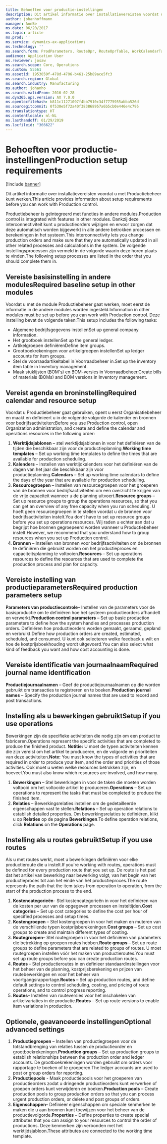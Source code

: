 ```yaml
---
title: Behoeften voor productie-instellingen
description: Dit artikel informatie over installatievereisten voordat u met Productiebeheer kunt werken.
author: johanhoffmann
manager: AnnBe
ms.date: 06/20/2017
ms.topic: article
ms.prod: ''
ms.service: dynamics-ax-applications
ms.technology: ''
ms.search.form: ProdParameters, RouteOpr, RouteOprTable, WorkCalendarTable, WorkTimeTable, WrkCtrTable
audience: Application User
ms.reviewer: josaw
ms.search.scope: Core, Operations
ms.custom: 55561
ms.assetid: 1953059f-478d-4706-b461-25b89ace5fc3
ms.search.region: Global
ms.search.industry: Manufacturing
ms.author: johanho
ms.search.validFrom: 2016-02-28
ms.dyn365.ops.version: AX 7.0.0
ms.openlocfilehash: b811c11271097f4bb7910c34f7775955abba526d
ms.sourcegitcommit: 0f530e5f72a40f383868957a6b5cb0e446e4c795
ms.translationtype: HT
ms.contentlocale: nl-NL
ms.lasthandoff: 01/29/2019
ms.locfileid: "366622"
---
```

# <a name="production-setup-requirements"></a><span data-ttu-id="a2881-103">Behoeften voor productie-instellingen</span><span class="sxs-lookup"><span data-stu-id="a2881-103">Production setup requirements</span></span>

[!include [banner](../includes/banner.md)]

<span data-ttu-id="a2881-104">Dit artikel informatie over installatievereisten voordat u met Productiebeheer kunt werken.</span><span class="sxs-lookup"><span data-stu-id="a2881-104">This article provides information about setup requirements before you can work with Production control.</span></span> 

<span data-ttu-id="a2881-105">Productiebeheer is geïntegreerd met functies in andere modules.</span><span class="sxs-lookup"><span data-stu-id="a2881-105">Production control is integrated with features in other modules.</span></span> <span data-ttu-id="a2881-106">Dankzij deze interconnectiviteit kunt u productieorders wijzigen en ervoor zorgen dat deze automatisch worden bijgewerkt in alle andere betrokken processen en berekeningen in het systeem.</span><span class="sxs-lookup"><span data-stu-id="a2881-106">This interconnectivity lets you change production orders and make sure that they are automatically updated in all other related processes and calculations in the system.</span></span> <span data-ttu-id="a2881-107">De volgende instellingsprocessen zijn vermeld in de volgorde waarin deze horen plaats te vinden.</span><span class="sxs-lookup"><span data-stu-id="a2881-107">The following setup processes are listed in the order that you should complete them in.</span></span>

## <a name="required-baseline-setup-in-other-modules"></a><span data-ttu-id="a2881-108">Vereiste basisinstelling in andere modules</span><span class="sxs-lookup"><span data-stu-id="a2881-108">Required baseline setup in other modules</span></span>
<span data-ttu-id="a2881-109">Voordat u met de module Productiebeheer gaat werken, moet eerst de informatie in de andere modules worden ingesteld.</span><span class="sxs-lookup"><span data-stu-id="a2881-109">Information in other modules must be set up before you can work with Production control.</span></span> <span data-ttu-id="a2881-110">Deze instelling bevat de volgende taken:</span><span class="sxs-lookup"><span data-stu-id="a2881-110">This setup includes the following tasks:</span></span>

-   <span data-ttu-id="a2881-111">Algemene bedrijfsgegevens instellen</span><span class="sxs-lookup"><span data-stu-id="a2881-111">Set up general company information.</span></span>
-   <span data-ttu-id="a2881-112">Het grootboek instellen</span><span class="sxs-lookup"><span data-stu-id="a2881-112">Set up the general ledger.</span></span>
-   <span data-ttu-id="a2881-113">Artikelgroepen definiëren</span><span class="sxs-lookup"><span data-stu-id="a2881-113">Define item groups.</span></span>
-   <span data-ttu-id="a2881-114">Grootboekrekeningen voor artikelgroepen instellen</span><span class="sxs-lookup"><span data-stu-id="a2881-114">Set up ledger accounts for item groups.</span></span>
-   <span data-ttu-id="a2881-115">Stel de voorraadartikeltabel in Voorraadbeheer in.</span><span class="sxs-lookup"><span data-stu-id="a2881-115">Set up the inventory item table in Inventory management.</span></span>
-   <span data-ttu-id="a2881-116">Maak stuklijsten (BOM's) en BOM-versies in Voorraadbeheer.</span><span class="sxs-lookup"><span data-stu-id="a2881-116">Create bills of materials (BOMs) and BOM versions in Inventory management.</span></span>

## <a name="required-calendar-and-resource-setup"></a><span data-ttu-id="a2881-117">Vereist agenda en broninstelling</span><span class="sxs-lookup"><span data-stu-id="a2881-117">Required calendar and resource setup</span></span>
<span data-ttu-id="a2881-118">Voordat u Productiebeheer gaat gebruiken, opent u eerst Organisatiebeheer en maakt en definieert u in de volgende volgorde de kalender en bronnen voor bedrijfsactiviteiten:</span><span class="sxs-lookup"><span data-stu-id="a2881-118">Before you use Production control, open Organization administration, and create and define the calendar and operations resources in the following order:</span></span>

1.  <span data-ttu-id="a2881-119">**Werktijdsjablonen** – stel werktijdsjablonen in voor het definiëren van de tijden die beschikbaar zijn voor de productieplanning.</span><span class="sxs-lookup"><span data-stu-id="a2881-119">**Working time templates** – Set up working time templates to define the times that are available for production scheduling.</span></span>
2.  <span data-ttu-id="a2881-120">**Kalenders** – Instellen van werktijdkalenders voor het definiëren van de dagen van het jaar die beschikbaar zijn voor productieplanning.</span><span class="sxs-lookup"><span data-stu-id="a2881-120">**Calendars** – Set up working time calendars to define the days of the year that are available for production scheduling.</span></span>
3.  <span data-ttu-id="a2881-121">**Resourcegroepen** – Instellen van resourcegroepen voor het groeperen van de bronnen voor bedrijfsactiviteiten om een overzicht te krijgen van de vrije capaciteit wanneer u de planning uitvoert.</span><span class="sxs-lookup"><span data-stu-id="a2881-121">**Resource groups** – Set up resource groups to group the operations resources, so that you can get an overview of any free capacity when you run scheduling.</span></span> <span data-ttu-id="a2881-122">U hoeft geen resourcegroepen in te stellen voordat u de bronnen voor bedrijfsactiviteiten instelt.</span><span class="sxs-lookup"><span data-stu-id="a2881-122">You don't have to set up resource groups before you set up operations resources.</span></span> <span data-ttu-id="a2881-123">Wij raden u echter aan dat u begrijpt hoe bronnen gegroepeerd worden wanneer u Productiebeheer instelt.</span><span class="sxs-lookup"><span data-stu-id="a2881-123">However, we recommend that you understand how to group resources when you set up Production control.</span></span>
4.  <span data-ttu-id="a2881-124">**Bronnen** – Instellen van bronnen voor bedrijfsactiviteiten om de bronnen te definiëren die gebruikt worden om het productieproces en capaciteitsplanning te voltooien.</span><span class="sxs-lookup"><span data-stu-id="a2881-124">**Resources** – Set up operations resources to define the resources that are used to complete the production process and plan for capacity.</span></span>

## <a name="required-production-parameters-setup"></a><span data-ttu-id="a2881-125">Vereiste instelling van productieparameters</span><span class="sxs-lookup"><span data-stu-id="a2881-125">Required production parameters setup</span></span>
<span data-ttu-id="a2881-126">**Parameters van productiecontrole**– Instellen van de parameters voor de basisproductie om te definiëren hoe het systeem productieorders afhandelt en verwerkt.</span><span class="sxs-lookup"><span data-stu-id="a2881-126">**Production control parameters** – Set up basic production parameters to define how the system handles and processes production orders.</span></span> <span data-ttu-id="a2881-127">Definiëren hoe productieorders worden gemaakt, geraamd, gepland en verbruikt.</span><span class="sxs-lookup"><span data-stu-id="a2881-127">Define how production orders are created, estimated, scheduled, and consumed.</span></span> <span data-ttu-id="a2881-128">U kunt ook selecteren welke feedback u wilt en hoe de kostprijsboekhouding wordt uitgevoerd.</span><span class="sxs-lookup"><span data-stu-id="a2881-128">You can also select what kind of feedback you want and how cost accounting is done.</span></span>

## <a name="required-journal-name-identification"></a><span data-ttu-id="a2881-129">Vereiste identificatie van journaalnaam</span><span class="sxs-lookup"><span data-stu-id="a2881-129">Required journal name identification</span></span>
<span data-ttu-id="a2881-130">**Productiejournaalnamen** – Geef de productiejournaalnamen op die worden gebruikt om transacties te registreren en te boeken.</span><span class="sxs-lookup"><span data-stu-id="a2881-130">**Production journal names** – Specify the production journal names that are used to record and post transactions.</span></span>

## <a name="setup-if-you-use-operations"></a><span data-ttu-id="a2881-131">Instelling als u bewerkingen gebruikt</span><span class="sxs-lookup"><span data-stu-id="a2881-131">Setup if you use operations</span></span>
<span data-ttu-id="a2881-132">Bewerkingen zijn de specifieke activiteiten die nodig zijn om een product te fabriceren.</span><span class="sxs-lookup"><span data-stu-id="a2881-132">Operations represent the specific activities that are completed to produce the finished product.</span></span> <span data-ttu-id="a2881-133">**Notitie:** U moet de typen activiteiten kennen die zijn vereist om het artikel te produceren, en de volgorde en prioriteiten van deze activiteiten.</span><span class="sxs-lookup"><span data-stu-id="a2881-133">**Note:** You must know the types of activities that are required in order to produce your item, and the order and priorities of those activities.</span></span> <span data-ttu-id="a2881-134">Ook moet u weten welke resources betrokken zijn, en hoeveel.</span><span class="sxs-lookup"><span data-stu-id="a2881-134">You must also know which resources are involved, and how many.</span></span>

1.  <span data-ttu-id="a2881-135">**Bewerkingen** – Stel bewerkingen in voor de taken die moeten worden voltooid om het voltooide artikel te produceren.</span><span class="sxs-lookup"><span data-stu-id="a2881-135">**Operations** – Set up operations to represent the tasks that must be completed to produce the finished item.</span></span>
2.  <span data-ttu-id="a2881-136">**Relaties** – Bewerkingsrelaties instellen om de gedetailleerde eigenschappen vast te stellen.</span><span class="sxs-lookup"><span data-stu-id="a2881-136">**Relations** – Set up operation relations to establish detailed properties.</span></span> <span data-ttu-id="a2881-137">Om bewerkingsrelaties te definiëren, klikt u op **Relaties** op de pagina **Bewerkingen**.</span><span class="sxs-lookup"><span data-stu-id="a2881-137">To define operation relations, click **Relations** on the **Operations** page.</span></span>

## <a name="setup-if-you-use-routes"></a><span data-ttu-id="a2881-138">Instelling als u routes gebruikt</span><span class="sxs-lookup"><span data-stu-id="a2881-138">Setup if you use routes</span></span>
<span data-ttu-id="a2881-139">Als u met routes werkt, moet u bewerkingen definiëren voor elke productieroute die u instelt.</span><span class="sxs-lookup"><span data-stu-id="a2881-139">If you're working with routes, operations must be defined for every production route that you set up.</span></span> <span data-ttu-id="a2881-140">De route is het pad dat het artikel van bewerking naar bewerking volgt, van het begin van het productieproces tot aan het einde van het productieproces.</span><span class="sxs-lookup"><span data-stu-id="a2881-140">The route represents the path that the item takes from operation to operation, from the start of the production process to the end.</span></span>

1.  <span data-ttu-id="a2881-141">**Kostencategorieën**- Stel kostencategorieën in voor het definiëren van de kosten per uur van de opgegeven processen en insteltijden.</span><span class="sxs-lookup"><span data-stu-id="a2881-141">**Cost categories** – Set up cost categories to define the cost per hour of specified processes and setup times.</span></span>
2.  <span data-ttu-id="a2881-142">**Kostengroepen** – Stel kostengroepen in voor het maken en muteren van de verschillende typen kostprijsberekeningen.</span><span class="sxs-lookup"><span data-stu-id="a2881-142">**Cost groups** – Set up cost groups to create and maintain different types of costing.</span></span>
3.  <span data-ttu-id="a2881-143">**Routegroepen**– Stel routegroepen in voor het definiëren van parameters die betrekking op groepen routes hebben.</span><span class="sxs-lookup"><span data-stu-id="a2881-143">**Route groups** – Set up route groups to define parameters that are related to groups of routes.</span></span> <span data-ttu-id="a2881-144">U moet routegroepen instellen vóór het maken van productieroutes.</span><span class="sxs-lookup"><span data-stu-id="a2881-144">You must set up route groups before you can create production routes.</span></span>
4.  <span data-ttu-id="a2881-145">**Routes** - Stel productieroutes in en definieer standaardinstellingen voor het beheer van de planning, kostprijsberekening en prijzen van routebewerkingen en voor het beheer van voortgangsrapportage.</span><span class="sxs-lookup"><span data-stu-id="a2881-145">**Routes** – Set up production routes, and define default settings to control scheduling, costing, and pricing of route operations, and to control progress reporting.</span></span>
5.  <span data-ttu-id="a2881-146">**Routes**– Instellen van routeversies voor het inschakelen van artikelvariaties in de productie.</span><span class="sxs-lookup"><span data-stu-id="a2881-146">**Routes** – Set up route versions to enable item variations in production.</span></span>

## <a name="optional-advanced-settings"></a><span data-ttu-id="a2881-147">Optionele, geavanceerde instellingen</span><span class="sxs-lookup"><span data-stu-id="a2881-147">Optional advanced settings</span></span>
1.  <span data-ttu-id="a2881-148">**Productiegroepen** – Instellen van productiegroepen voor de totstandbrenging van relaties tussen de productieorder en grootboekrekeningen.</span><span class="sxs-lookup"><span data-stu-id="a2881-148">**Production groups** – Set up production groups to establish relationships between the production order and ledger accounts.</span></span> <span data-ttu-id="a2881-149">De grootboekrekeningen worden gebruikt om orders voor rapportage te boeken of te groeperen.</span><span class="sxs-lookup"><span data-stu-id="a2881-149">The ledger accounts are used to post or group orders for reporting.</span></span>
2.  <span data-ttu-id="a2881-150">**Productiepools** - Maak productiepools voor het groeperen van productieorders zodat u dringende productieorders kunt verwerken of groepen orders kunt verwijderen en boeken.</span><span class="sxs-lookup"><span data-stu-id="a2881-150">**Production pools** – Create production pools to group production orders so that you can process urgent production orders, or delete and post groups of orders.</span></span>
3.  <span data-ttu-id="a2881-151">**Eigenschappen**– Definieer eigenschappen om speciale kenmerken te maken die u aan bronnen kunt toewijzen voor het beheer van de productievolgorde.</span><span class="sxs-lookup"><span data-stu-id="a2881-151">**Properties** – Define properties to create special attributes that you can assign to your resources to control the order of productions.</span></span> <span data-ttu-id="a2881-152">Deze kenmerken zijn verbonden met het werktijdsjabloon.</span><span class="sxs-lookup"><span data-stu-id="a2881-152">These attributes are connected to the working time template.</span></span>




